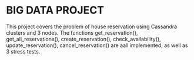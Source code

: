 #   BIG DATA PROJECT
This project covers the problem of house reservation using Cassandra clusters and 3 nodes.
The functions get_reservation(), get_all_reservations(), create_reservation(), check_availability(), update_reservation(), cancel_reservation() are aall implemented, as well as 3 stress tests.
